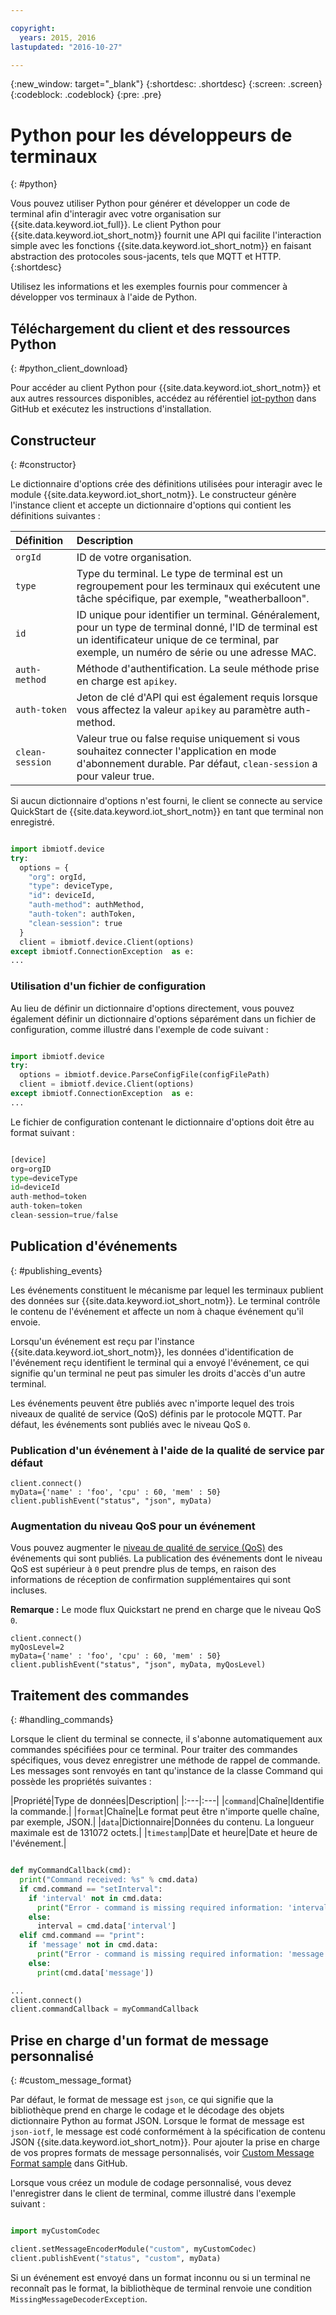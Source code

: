 ```yaml
---

copyright:
  years: 2015, 2016
lastupdated: "2016-10-27"

---
```


{:new_window: target="_blank"}
{:shortdesc: .shortdesc}
{:screen: .screen}
{:codeblock: .codeblock}
{:pre: .pre}


# Python pour les développeurs de terminaux
{: #python}

Vous pouvez utiliser Python pour générer et développer un code de terminal afin d'interagir avec votre organisation sur {{site.data.keyword.iot_full}}. Le client Python pour {{site.data.keyword.iot_short_notm}} fournit une API qui facilite l'interaction simple avec les fonctions {{site.data.keyword.iot_short_notm}} en faisant abstraction des protocoles sous-jacents, tels que MQTT et HTTP.
{:shortdesc}

Utilisez les informations et les exemples fournis pour commencer à développer vos terminaux à l'aide de Python.

## Téléchargement du client et des ressources Python
{: #python_client_download}

Pour accéder au client Python pour {{site.data.keyword.iot_short_notm}} et aux autres ressources disponibles, accédez au référentiel [iot-python](https://github.com/ibm-watson-iot/iot-python) dans GitHub et exécutez les instructions d'installation.

## Constructeur
{: #constructor}

Le dictionnaire d'options crée des définitions utilisées pour interagir avec le module {{site.data.keyword.iot_short_notm}}. Le constructeur génère l'instance client et accepte un dictionnaire d'options qui contient les définitions suivantes :

|Définition|Description |
|:---|:---|
|`orgId`|ID de votre organisation.|
|`type`|Type du terminal. Le type de terminal est un regroupement pour les terminaux qui exécutent une tâche spécifique, par exemple, "weatherballoon".|
|`id`|ID unique pour identifier un terminal. Généralement, pour un type de terminal donné, l'ID de terminal est un identificateur unique de ce terminal, par exemple, un numéro de série ou une adresse MAC.|
|`auth-method`|Méthode d'authentification. La seule méthode prise en charge est `apikey`.|
|`auth-token`|Jeton de clé d'API qui est également requis lorsque vous affectez la valeur `apikey` au paramètre auth-method.|
|`clean-session`|Valeur true ou false requise uniquement si vous souhaitez connecter l'application en mode d'abonnement durable. Par défaut, `clean-session` a pour valeur true.|

Si aucun dictionnaire d'options n'est fourni, le client se connecte au service QuickStart de {{site.data.keyword.iot_short_notm}} en tant que terminal non enregistré.

```python

import ibmiotf.device
try:
  options = {
    "org": orgId,
    "type": deviceType,
    "id": deviceId,
    "auth-method": authMethod,
    "auth-token": authToken,
    "clean-session": true
  }
  client = ibmiotf.device.Client(options)
except ibmiotf.ConnectionException  as e:
...
```

### Utilisation d'un fichier de configuration

Au lieu de définir un dictionnaire d'options directement, vous pouvez également définir un dictionnaire d'options séparément dans un fichier de configuration, comme illustré dans l'exemple de code suivant :

```python

import ibmiotf.device
try:
  options = ibmiotf.device.ParseConfigFile(configFilePath)
  client = ibmiotf.device.Client(options)
except ibmiotf.ConnectionException  as e:
...
```

Le fichier de configuration contenant le dictionnaire d'options doit être au format suivant :

```python

[device]
org=orgID
type=deviceType
id=deviceId
auth-method=token
auth-token=token
clean-session=true/false
```

## Publication d'événements
{: #publishing_events}

Les événements constituent le mécanisme par lequel les terminaux publient des données sur {{site.data.keyword.iot_short_notm}}. Le terminal contrôle le contenu de l'événement et affecte un nom à chaque événement qu'il envoie.

Lorsqu'un événement est reçu par l'instance {{site.data.keyword.iot_short_notm}}, les données d'identification de l'événement reçu identifient le terminal qui a envoyé l'événement, ce qui signifie qu'un terminal ne peut pas simuler les droits d'accès d'un autre terminal.

Les événements peuvent être publiés avec n'importe lequel des trois niveaux de qualité de service (QoS) définis par le protocole MQTT.  Par défaut, les événements sont publiés avec le niveau QoS `0`.

### Publication d'un événement à l'aide de la qualité de service par défaut

```
client.connect()
myData={'name' : 'foo', 'cpu' : 60, 'mem' : 50}
client.publishEvent("status", "json", myData)
```

### Augmentation du niveau QoS pour un événement

Vous pouvez augmenter le [niveau de qualité de service (QoS)](../../reference/mqtt/index.html#qos-levels) des événements qui sont publiés. La publication des événements dont le niveau QoS est supérieur à `0` peut prendre plus de temps, en raison des informations de réception de confirmation supplémentaires qui sont incluses.

**Remarque :** Le mode flux Quickstart ne prend en charge que le niveau QoS `0`.

```
client.connect()
myQosLevel=2
myData={'name' : 'foo', 'cpu' : 60, 'mem' : 50}
client.publishEvent("status", "json", myData, myQosLevel)
```
## Traitement des commandes
{: #handling_commands}

Lorsque le client du terminal se connecte, il s'abonne automatiquement aux commandes spécifiées pour ce terminal. Pour traiter des commandes spécifiques, vous devez enregistrer une méthode de rappel de commande. Les messages sont renvoyés en tant qu'instance de la classe Command qui possède les propriétés suivantes :

|Propriété|Type de données|Description|
|:---|:---|
|`command`|Chaîne|Identifie la commande.|
|`format`|Chaîne|Le format peut être n'importe quelle chaîne, par exemple, JSON.|
|`data`|Dictionnaire|Données du contenu. La longueur maximale est de 131072 octets.|
|`timestamp`|Date et heure|Date et heure de l'événement.|


```python

def myCommandCallback(cmd):
  print("Command received: %s" % cmd.data)
  if cmd.command == "setInterval":
    if 'interval' not in cmd.data:
      print("Error - command is missing required information: 'interval'")
    else:
      interval = cmd.data['interval']
  elif cmd.command == "print":
    if 'message' not in cmd.data:
      print("Error - command is missing required information: 'message'")
    else:
      print(cmd.data['message'])

...
client.connect()
client.commandCallback = myCommandCallback
```

## Prise en charge d'un format de message personnalisé
{: #custom_message_format}

Par défaut, le format de message est `json`, ce qui signifie que la bibliothèque prend en charge le codage et le décodage des objets dictionnaire Python au format JSON. Lorsque le format de message est `json-iotf`, le message est codé conformément à la spécification de contenu JSON {{site.data.keyword.iot_short_notm}}. Pour ajouter la prise en charge de vos propres formats de message personnalisés, voir [Custom Message Format sample](https://github.com/ibm-watson-iot/iot-python/tree/master/samples/customMessageFormat) dans GitHub.

Lorsque vous créez un module de codage personnalisé, vous devez l'enregistrer dans le client de terminal, comme illustré dans l'exemple suivant :

```python

import myCustomCodec

client.setMessageEncoderModule("custom", myCustomCodec)
client.publishEvent("status", "custom", myData)
```
Si un événement est envoyé dans un format inconnu ou si un terminal ne reconnaît pas le format, la bibliothèque de terminal renvoie une condition `MissingMessageDecoderException`.

